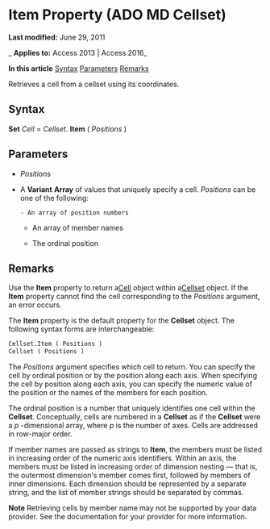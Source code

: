 
# Item Property (ADO MD Cellset)

 **Last modified:** June 29, 2011

 _ **Applies to:** Access 2013 | Access 2016_

 **In this article**
[Syntax](#sectionSection1)
[Parameters](#sectionSection2)
[Remarks](#sectionSection3)



Retrieves a cell from a cellset using its coordinates.

## Syntax
<a name="sectionSection1"> </a>

 **Set** _Cell_ = _Cellset_. **Item** ( _Positions_ )


## Parameters
<a name="sectionSection2"> </a>


-  _Positions_
    
- A  **Variant** **Array** of values that uniquely specify a cell. _Positions_ can be one of the following:
    
      - An array of position numbers
    
  - An array of member names
    
  - The ordinal position
    

## Remarks
<a name="sectionSection3"> </a>

Use the  **Item** property to return a[Cell](b9d00b71-1f40-5bd1-4b89-fbdb59c552ba.md) object within a[Cellset](28d4b3b9-f907-9ec0-00e1-9666c887cdf0.md) object. If the **Item** property cannot find the cell corresponding to the _Positions_ argument, an error occurs.

The  **Item** property is the default property for the **Cellset** object. The following syntax forms are interchangeable:




```vb
Cellset.Item ( Positions )
Cellset ( Positions )


```

The  _Positions_ argument specifies which cell to return. You can specify the cell by ordinal position or by the position along each axis. When specifying the cell by position along each axis, you can specify the numeric value of the position or the names of the members for each position.

The ordinal position is a number that uniquely identifies one cell within the  **Cellset**. Conceptually, cells are numbered in a **Cellset** as if the **Cellset** were a _p_ -dimensional array, where _p_ is the number of axes. Cells are addressed in row-major order.

If member names are passed as strings to  **Item**, the members must be listed in increasing order of the numeric axis identifiers. Within an axis, the members must be listed in increasing order of dimension nesting — that is, the outermost dimension's member comes first, followed by members of inner dimensions. Each dimension should be represented by a separate string, and the list of member strings should be separated by commas.


 **Note**  Retrieving cells by member name may not be supported by your data provider. See the documentation for your provider for more information.


